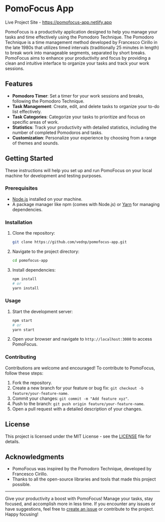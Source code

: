 # PomoFocus App

Live Project Site - https://pomofocus-app.netlify.app

PomoFocus is a productivity application designed to help you manage your tasks and time effectively using the Pomodoro Technique. The Pomodoro Technique is a time management method developed by Francesco Cirillo in the late 1980s that utilizes timed intervals (traditionally 25 minutes in length) to break work into manageable segments, separated by short breaks. PomoFocus aims to enhance your productivity and focus by providing a clean and intuitive interface to organize your tasks and track your work sessions.

## Features

- **Pomodoro Timer**: Set a timer for your work sessions and breaks, following the Pomodoro Technique.
- **Task Management**: Create, edit, and delete tasks to organize your to-do list effectively.
- **Task Categories**: Categorize your tasks to prioritize and focus on specific areas of work.
- **Statistics**: Track your productivity with detailed statistics, including the number of completed Pomodoros and tasks.
- **Customization**: Personalize your experience by choosing from a range of themes and sounds.

## Getting Started

These instructions will help you set up and run PomoFocus on your local machine for development and testing purposes.

### Prerequisites

- [Node.js](https://nodejs.org/) installed on your machine.
- A package manager like npm (comes with Node.js) or [Yarn](https://yarnpkg.com/) for managing dependencies.

### Installation

1. Clone the repository:

   ```bash
   git clone https://github.com/vednp/pomofocus-app.git
   ```

2. Navigate to the project directory:

   ```bash
   cd pomofocus-app
   ```

3. Install dependencies:

   ```bash
   npm install
   # or
   yarn install
   ```

### Usage

1. Start the development server:

   ```bash
   npm start
   # or
   yarn start
   ```

2. Open your browser and navigate to `http://localhost:3000` to access PomoFocus.

### Contributing

Contributions are welcome and encouraged! To contribute to PomoFocus, follow these steps:

1. Fork the repository.
2. Create a new branch for your feature or bug fix: `git checkout -b feature/your-feature-name`.
3. Commit your changes: `git commit -m "Add feature xyz"`.
4. Push to the branch: `git push origin feature/your-feature-name`.
5. Open a pull request with a detailed description of your changes.

## License

This project is licensed under the MIT License - see the [LICENSE](https://github.com/vednp/pomofocus-app/blob/main/LICENSE) file for details.

## Acknowledgments

- PomoFocus was inspired by the Pomodoro Technique, developed by Francesco Cirillo.
- Thanks to all the open-source libraries and tools that made this project possible.

---

Give your productivity a boost with PomoFocus! Manage your tasks, stay focused, and accomplish more in less time. If you encounter any issues or have suggestions, feel free to [create an issue](https://github.com/vednp/pomofocus-app/issues) or contribute to the project. Happy focusing!
```

